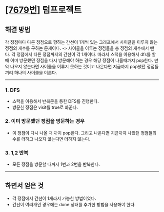 # [[7679번]](https://www.acmicpc.net/problem/9466) 텀프로젝트

## 해결 방법

각 정점마다 다른 정점으로 향하는 간선이 1개씩 있는 그래프에서 사이클을 이루지 않는 정점의 개수를 구하는 문제이다.
-> 사이클을 이루는 정점들을 총 정점의 개수에서 뺀다.
각 정점에서 다른 정점까지의 간선이 각 1개이다. 따라서 스택을 이용해서 dfs를 할 때 이미 방문했던 정점을 다시 방문해야 하는 경우 해당 정점이 나올때까지 pop한다. 만약 나오지 않는다면 사이클을 이루지 못하는 것이고 나온다면 지금까지 pop했던 정점들끼리 하나의 사이클을 이룬다.

---

### 1. DFS

- 스택을 이용해서 반복문을 통한 DFS를 진행한다.
- 방문한 정점은 visit를 true로 바꾼다.

### 2. 이미 방문했던 정점을 방문하는 경우

- 이 정점이 다시 나올 때 까지 pop한다. 그리고 나온다면 지금까지 나왔던 정점들의 수를 더하고 나오지 않는다면 더하지 않는다.

### 3. 1,2 반복

- 모든 정점을 방문할 때까지 1번과 2번을 반복한다.

---

## 하면서 얻은 것

- 각 정점에서 간선이 1개라서 가능한 방법이었다.
- 간선이 여러개인 경우에는 done 상태를 추가한 방법을 사용해야 한다.
